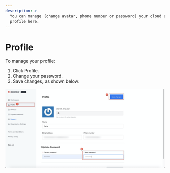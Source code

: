```yaml
---
description: >-
  You can manage (change avatar, phone number or password) your cloud account
  profile here.
---
```


# Profile

To manage your profile:

1. Click Profile. 
2. Change your password.
3. Save changes, as shown below:

![](../../.gitbook/assets/image%20%2898%29.png)

